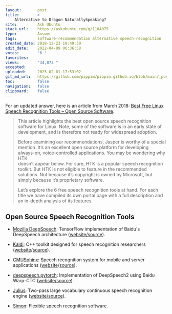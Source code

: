 ```yaml
---
layout:       post
title:        >
    Alternative to Dragon NaturallySpeaking?
site:         Ask Ubuntu
stack_url:    https://askubuntu.com/q/1104075
type:         Answer
tags:         software-recommendation alternative speech-recognition
created_date: 2018-12-23 19:49:39
edit_date:    2022-04-09 06:36:58
votes:        "6 "
favorites:    
views:        "34,873 "
accepted:     
uploaded:     2025-02-01 17:53:02
git_md_url:   https://github.com/pippim/pippim.github.io/blob/main/_posts/2018/2018-12-23-Alternative-to-Dragon-NaturallySpeaking_.md
toc:          false
navigation:   false
clipboard:    false
---
```


For an updated answer, here is an article from March 2018: [Best Free Linux Speech Recognition Tools – Open Source Software][1].

> This article highlights the best open source speech recognition  
> software for Linux. Note, some of the software is in an early state of  
> development, and is therefore not ready for widespread adoption.  
>   
> Before examining our recommendations, Jasper is worthy of a special  
> mention. It’s an excellent open source platform for developing  
> always-on, voice-controlled applications. You may be wondering why HTK  
> doesn’t appear below. For sure, HTK is a popular speech recognition  
> toolkit. But HTK is not eligible to feature in the recommended  
> solutions. Not because it’s copyright is owned by Microsoft, but  
> simply because it’s proprietary software.  
>   
> Let’s explore the 6 free speech recognition tools at hand. For each  
> title we have compiled its own portal page with a full description and  
> an in-depth analysis of its features.  

## Open Source Speech Recognition Tools

- [Mozilla DeepSpeech][2]: TensorFlow implementation of Baidu's DeepSpeech architecture ([website/source][3]).
- [Kaldi][12]: C++ toolkit designed for speech recognition researchers ([website][13]/[source][14]).
- [CMUSphinx][7]: Speech recognition system for mobile and server applications ([website][8]/[source][9]).
- [deepspeech.pytorch][10]: Implementation of DeepSpeech2 using Baidu Warp-CTC ([website/source][11]).
- [Julius][4]: Two-pass large vocabulary continuous speech recognition engine ([website/source][5]).
- [Simon][6]: Flexible speech recognition software.


  [1]: https://www.linuxlinks.com/best-free-linux-speech-recognition-tools-open-source-software/
  [2]: https://www.linuxlinks.com/deepspeech-tensorflow-implementation-baidus-deepspeech-architecture/
  [3]: https://github.com/mozilla/DeepSpeech
  [4]: https://www.linuxlinks.com/Julius/
  [5]: https://github.com/julius-speech/julius
  [6]: https://www.linuxlinks.com/Simon/
  [7]: https://www.linuxlinks.com/cmusphinx-open-source-speech-recognition-system-for-mobile-and-server-applications/
  [8]: https://cmusphinx.github.io/
  [9]: https://github.com/cmusphinx/pocketsphinx
  [10]: https://www.linuxlinks.com/deepspeech-pytorch-implementation-of-deepspeech2-using-baidu-warp-ctc/
  [11]: https://github.com/SeanNaren/deepspeech.pytorch
  [12]: https://www.linuxlinks.com/kaldi-speech-recognition-toolkit-designed-for-speech-recognition-researchers/
  [13]: https://kaldi-asr.org/
  [14]: https://github.com/kaldi-asr/kaldi
